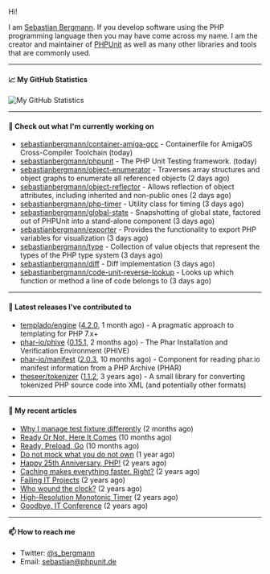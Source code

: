 Hi!

I am [Sebastian Bergmann](https://sebastian-bergmann.de/). If you develop software using the PHP programming language then you may have come across my name. I am the creator and maintainer of [PHPUnit](https://phpunit.de/) as well as many other libraries and tools that are commonly used.

---

#### 📈 My GitHub Statistics

![My GitHub Statistics](https://github-readme-stats.vercel.app/api?username=sebastianbergmann&show_icons=true&count_private=true&hide_title=true)

---

#### 👷 Check out what I'm currently working on

- [sebastianbergmann/container-amiga-gcc](https://github.com/sebastianbergmann/container-amiga-gcc) - Containerfile for AmigaOS Cross-Compiler Toolchain (today)
- [sebastianbergmann/phpunit](https://github.com/sebastianbergmann/phpunit) - The PHP Unit Testing framework. (today)
- [sebastianbergmann/object-enumerator](https://github.com/sebastianbergmann/object-enumerator) - Traverses array structures and object graphs to enumerate all referenced objects (2 days ago)
- [sebastianbergmann/object-reflector](https://github.com/sebastianbergmann/object-reflector) - Allows reflection of object attributes, including inherited and non-public ones (2 days ago)
- [sebastianbergmann/php-timer](https://github.com/sebastianbergmann/php-timer) - Utility class for timing (3 days ago)
- [sebastianbergmann/global-state](https://github.com/sebastianbergmann/global-state) - Snapshotting of global state, factored out of PHPUnit into a stand-alone component (3 days ago)
- [sebastianbergmann/exporter](https://github.com/sebastianbergmann/exporter) - Provides the functionality to export PHP variables for visualization (3 days ago)
- [sebastianbergmann/type](https://github.com/sebastianbergmann/type) - Collection of value objects that represent the types of the PHP type system (3 days ago)
- [sebastianbergmann/diff](https://github.com/sebastianbergmann/diff) - Diff implementation (3 days ago)
- [sebastianbergmann/code-unit-reverse-lookup](https://github.com/sebastianbergmann/code-unit-reverse-lookup) - Looks up which function or method a line of code belongs to (3 days ago)

---

#### 🔭 Latest releases I've contributed to

- [templado/engine](https://github.com/templado/engine) ([4.2.0](https://github.com/templado/engine/releases/tag/4.2.0), 1 month ago) - A pragmatic approach to templating for PHP 7.x&#43;
- [phar-io/phive](https://github.com/phar-io/phive) ([0.15.1](https://github.com/phar-io/phive/releases/tag/0.15.1), 2 months ago) - The Phar Installation and Verification Environment (PHIVE)
- [phar-io/manifest](https://github.com/phar-io/manifest) ([2.0.3](https://github.com/phar-io/manifest/releases/tag/2.0.3), 10 months ago) - Component for reading phar.io manifest information from a PHP Archive (PHAR)
- [theseer/tokenizer](https://github.com/theseer/tokenizer) ([1.1.2](https://github.com/theseer/tokenizer/releases/tag/1.1.2), 3 years ago) - A small library for converting tokenized PHP source code into XML (and potentially other formats)

---

#### 📜 My recent articles

- [Why I manage test fixture differently](https://thephp.cc/articles/why-i-manage-test-fixture-differently) (2 months ago)
- [Ready Or Not, Here It Comes](https://thephp.cc/articles/ready-or-not-here-it-comes) (10 months ago)
- [Ready, Preload, Go](https://thephp.cc/articles/ready-preload-go) (10 months ago)
- [Do not mock what you do not own](https://thephp.cc/articles/do-not-mock-what-you-do-not-own) (1 year ago)
- [Happy 25th Anniversary, PHP!](https://thephp.cc/articles/happy-25th-anniversary-php) (2 years ago)
- [Caching makes everything faster. Right?](https://thephp.cc/articles/caching-makes-everything-faster-right) (2 years ago)
- [Failing IT Projects](https://thephp.cc/articles/failing-it-projects) (2 years ago)
- [Who wound the clock?](https://thephp.cc/articles/who-wound-the-clock) (2 years ago)
- [High-Resolution Monotonic Timer](https://thephp.cc/articles/high-resolution-monotonic-timer) (2 years ago)
- [Goodbye, IT Conference](https://thephp.cc/articles/goodbye-it-conference) (2 years ago)

---

#### 📫 How to reach me

- Twitter: [@s_bergmann](https://twitter.com/s_bergmann)
- Email: [sebastian@phpunit.de](mailto://sebastian@phpunit.de)

